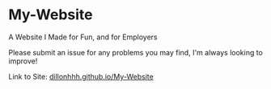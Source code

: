 # My-Website

A Website I Made for Fun, and for Employers

Please submit an issue for any problems you may find, I'm always looking to improve!

Link to Site: [dillonhhh.github.io/My-Website](https://dillonhhh.github.io/My-Website)

